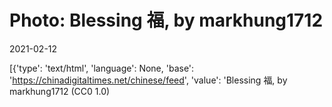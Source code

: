 # Photo: Blessing 福, by markhung1712

2021-02-12

[{'type': 'text/html', 'language': None, 'base': 'https://chinadigitaltimes.net/chinese/feed', 'value': 'Blessing 福, by markhung1712 (CC0 1.0)

